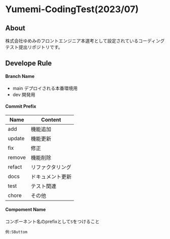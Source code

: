 # Yumemi-CodingTest(2023/07)
## About
株式会社ゆめみのフロントエンジニア本選考として設定されているコーディングテスト提出リポジトリです。

## Develope Rule
#### Branch Name
- main
デプロイされる本番環境用
- dev
開発用

#### Commit Prefix
| Name | Content |
| ---- | ------- |
| add | 機能追加 |
| update | 機能更新 |
| fix | 修正 |
| remove | 機能削除 |
| refact | リファクタリング |
| docs | ドキュメント更新 |
| test | テスト関連 |
| chore | その他 |

#### Compoment Name
コンポーネント名のprefixとして`S`をつけること

`例:SButtom`